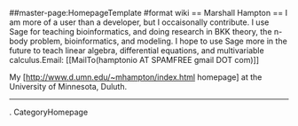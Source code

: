##master-page:HomepageTemplate
#format wiki
== Marshall Hampton ==
I am more of a user than a developer, but I occaisonally contribute.  I use Sage for teaching bioinformatics, and doing research in BKK theory, the n-body problem, bioinformatics, and modeling.  I hope to use Sage more in the future to teach linear algebra, differential equations, and multivariable calculus.Email: [[MailTo(hamptonio AT SPAMFREE gmail DOT com)]]

My [http://www.d.umn.edu/~mhampton/index.html homepage] at the University of Minnesota, Duluth.

----
 . CategoryHomepage
